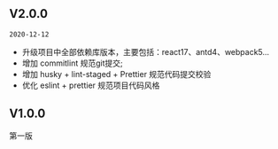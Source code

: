 #
## V2.0.0
`2020-12-12`

   * 升级项目中全部依赖库版本，主要包括：react17、antd4、webpack5...
   * 增加 commitlint 规范git提交;
   * 增加 husky + lint-staged + Prettier 规范代码提交校验
   * 优化 eslint + prettier 规范项目代码风格


## V1.0.0
  第一版
